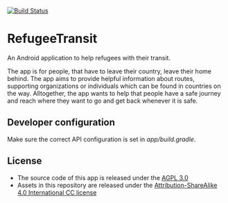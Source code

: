 [![Build Status](https://snap-ci.com/refugeehackathon/refugeetransit-android/branch/master/build_image)](https://snap-ci.com/refugeehackathon/refugeetransit-android/branch/master)

# RefugeeTransit

An Android application to help refugees with their transit.

The app is for people, that have to leave their country, leave their home behind. The app
aims to provide helpful information about routes, supporting organizations or individuals
which can be found in countries on the way. Alltogether, the app wants to help that people
have a safe journey and reach where they want to go and get back whenever it is safe.


## Developer configuration

Make sure the correct API configuration is set in *app/build.gradle*.


## License

* The source code of this app is released under the [AGPL 3.0][agpl30]
* Assets in this repository are released under the [Attribution-ShareAlike 4.0 International CC license][ccsa40]


[agpl30]: https://www.gnu.org/licenses/agpl-3.0.html
[ccsa40]: http://creativecommons.org/licenses/by-sa/4.0/
